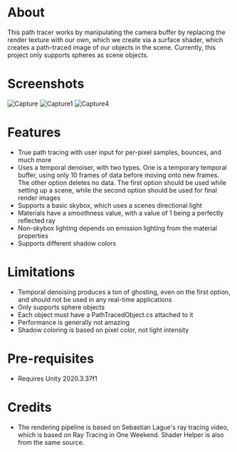 # About

This path tracer works by manipulating the camera buffer by replacing the render texture with our own, which we create via a surface shader, which creates a path-traced image of our objects in the scene. Currently, this project only supports spheres as scene objects.

# Screenshots
![Capture](https://github.com/marcus-klammt/UnityPathTracing/assets/55520137/41aa57ec-1386-41e3-8ccf-d0953abdde53)
![Capture1](https://github.com/marcus-klammt/UnityPathTracing/assets/55520137/4a84e57f-ade7-4e32-a67c-c5af5f2057e5)
![Capture4](https://github.com/marcus-klammt/UnityPathTracing/assets/55520137/b7606fc1-a618-4b48-abe4-b48b58888298)

  
# Features

* True path tracing with user input for per-pixel samples, bounces, and much more
* Uses a temporal denoiser, with two types. One is a temporary temporal buffer, using only 10 frames of data before moving onto new frames. The other option deletes no data. The first option should be used while setting up a scene, while the second option should be used for final render images
* Supports a basic skybox, which uses a scenes directional light
* Materials have a smoothness value, with a value of 1 being a perfectly reflected ray
* Non-skybox lighting depends on emission lighting from the material properties
* Supports different shadow colors

# Limitations

* Temporal denoising produces a ton of ghosting, even on the first option, and should not be used in any real-time applications
* Only supports sphere objects
* Each object must have a PathTracedObject.cs attached to it
* Performance is generally not amazing
* Shadow coloring is based on pixel color, not light intensity


# Pre-requisites 
* Requires Unity 2020.3.37f1

# Credits

* The rendering pipeline is based on Sebastian Lague's ray tracing video, which is based on Ray Tracing in One Weekend.
Shader Helper is also from the same source.

  
